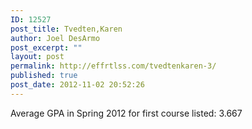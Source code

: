 ```yaml
---
ID: 12527
post_title: Tvedten,Karen
author: Joel DesArmo
post_excerpt: ""
layout: post
permalink: http://effrtlss.com/tvedtenkaren-3/
published: true
post_date: 2012-11-02 20:52:26
---
```

<p>Average GPA in Spring 2012 for first course listed: 3.667</p>